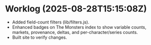# Worklog (2025-08-28T15:15:08Z)

- Added field-count filters (lib/filters.js).
- Enhanced badges on The Monsters index to show variable counts, markets, provenance, deltas, and per-character/series counts.
- Built site to verify changes.
